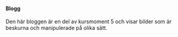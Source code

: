 #### Blogg

Den här bloggen är en del av kursmoment 5 och visar bilder som är beskurna och manipulerade på olika sätt.
